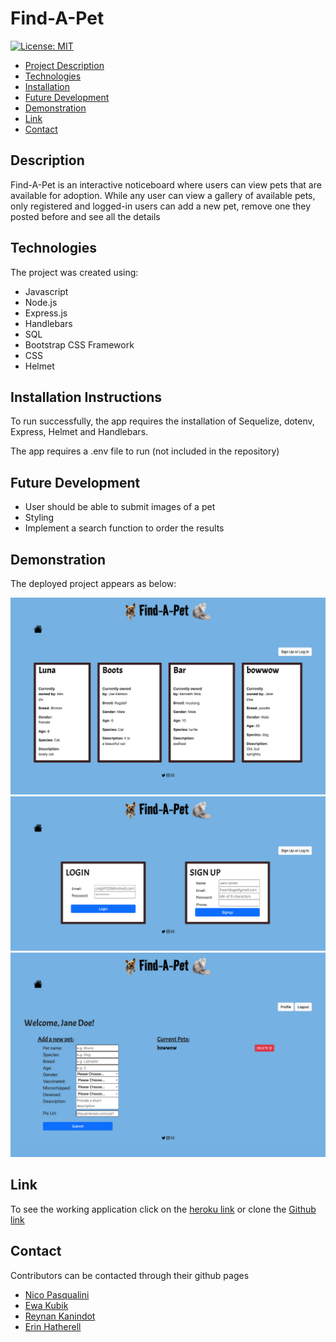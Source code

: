 # Find-A-Pet

[![License: MIT](https://img.shields.io/badge/License-MIT-yellow.svg)](https://opensource.org/licenses/MIT)

- <a href="#description">Project Description</a>
- <a href="#technologies">Technologies</a>
- <a href = "#installation-instructions"> Installation </a>
- <a href = "#future-development"> Future Development </a>
- <a href="#demonstration">Demonstration </a>
- <a href="#link">Link </a>
- <a href="#contact">Contact</a>

## Description

Find-A-Pet is an interactive noticeboard where users can view pets that are available for adoption. While any user can view a gallery of available pets, only registered and logged-in users can add a new pet, remove one they posted before and see all the details 




## Technologies

The project was created using:
* Javascript
* Node.js
* Express.js
* Handlebars
* SQL
* Bootstrap CSS Framework
* CSS
* Helmet


## Installation Instructions

To run successfully, the app requires the installation of Sequelize, dotenv, Express, Helmet and Handlebars.

The app requires a .env file to run (not included in the repository)

## Future Development 
* User should be able to submit images of a pet
* Styling
* Implement a search function to order the results


## Demonstration

The deployed project appears as below:

<img src="./public/images/homepage.png" alt="homepage">
<img src="./public/images/login-signup.png" alt="login and sign up page">
<img src="./public/images/add-deletepet.png" alt="user profile with ability to add and delete pets">

</br>

## Link
To see the working application click on the [heroku link](https://stormy-anchorage-52853.herokuapp.com/) or clone the [Github link](https://github.com/ekubik/find-a-pet.git)

## Contact
Contributors can be contacted through their github pages
* <a href="https://github.com/Nico749">Nico Pasqualini</a>
* <a href="https://github.com/ekubik">Ewa Kubik</a>
* <a href="https://github.com/Eugene32">Reynan Kanindot</a>
* <a href="https://github.com/emhat1">Erin Hatherell</a>
